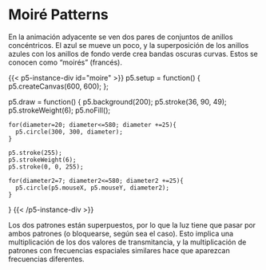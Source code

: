 # Moiré Patterns

En la animación adyacente se ven dos pares de conjuntos de anillos concéntricos. El azul se mueve un poco, y la superposición de los anillos azules con los anillos de fondo verde crea bandas oscuras curvas. Estos se conocen como “moirés” (francés).



{{< p5-instance-div id="moire" >}}
  p5.setup = function() {
    p5.createCanvas(600, 600);
  };

  p5.draw = function() {
    p5.background(200);
    p5.stroke(36, 90, 49);
    p5.strokeWeight(6);
    p5.noFill();

    for(diameter=20; diameter<=580; diameter +=25){
      p5.circle(300, 300, diameter);
    }

    p5.stroke(255);
    p5.strokeWeight(6);
    p5.stroke(0, 0, 255);

    for(diameter2=7; diameter2<=580; diameter2 +=25){
      p5.circle(p5.mouseX, p5.mouseY, diameter2);
    }
  }
{{< /p5-instance-div >}}


Los dos patrones están superpuestos, por lo que la luz tiene que pasar por ambos patrones (o bloquearse, según sea el caso). Esto implica una multiplicación de los dos valores de transmitancia, y la multiplicación de patrones con frecuencias espaciales similares hace que aparezcan frecuencias diferentes. 